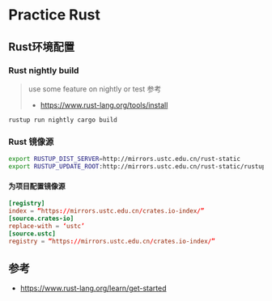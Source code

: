 # Practice Rust

## Rust环境配置

 ### Rust nightly build
 > use some feature on nightly or test
 > 参考
 > - https://www.rust-lang.org/tools/install
 ```
 rustup run nightly cargo build
 ```
 
 ### Rust 镜像源
```bash
export RUSTUP_DIST_SERVER=http://mirrors.ustc.edu.cn/rust-static
export RUSTUP_UPDATE_ROOT:http://mirrors.ustc.edu.cn/rust-static/rustup
```

#### 为项目配置镜像源
```toml
[registry]
index = “https://mirrors.ustc.edu.cn/crates.io-index/”
[source.crates-io]
replace-with = ‘ustc’
[source.ustc]
registry = “https://mirrors.ustc.edu.cn/crates.io-index/”

```

## 参考

- https://www.rust-lang.org/learn/get-started